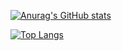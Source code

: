 [![Anurag's GitHub stats](https://github-readme-stats.vercel.app/api?username=HeasonNn)](https://github.com/anuraghazra/github-readme-stats)

[![Top Langs](https://github-readme-stats.vercel.app/api/top-langs/?username=HeasonNn)](https://github.com/anuraghazra/github-readme-stats)
